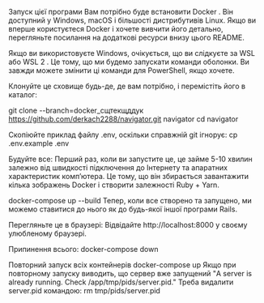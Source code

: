 Запуск цієї програми Вам потрібно буде встановити Docker . Він доступний у Windows, macOS і більшості дистрибутивів Linux. Якщо ви вперше користуєтеся Docker і хочете вивчити його детально, перегляньте посилання на додаткові ресурси внизу цього README.

Якщо ви використовуєте Windows, очікується, що ви слідкуєте за WSL або WSL 2 . Це тому, що ми будемо запускати команди оболонки. Ви завжди можете змінити ці команди для PowerShell, якщо хочете.

Клонуйте це сховище будь-де, де вам потрібно, і перемістіть його в каталог:

git clone --branch=docker_сщтекщддук https://github.com/derkach2288/navigator.git navigator cd navigator

Скопіюйте приклад файлу .env, оскільки справжній git ігнорує:
cp .env.example .env

Будуйте все: Перший раз, коли ви запустите це, це займе 5-10 хвилин залежно від швидкості підключення до Інтернету та апаратних характеристик комп’ютера. Це тому, що він збирається завантажити кілька зображень Docker і створити залежності Ruby + Yarn.

docker-compose up --build Тепер, коли все створено та запущено, ми можемо ставитися до нього як до будь-якої іншої програми Rails.

Перегляньте це в браузері: Відвідайте http://localhost:8000 у своєму улюбленому браузері.

Припинення всього: docker-compose down

Повторний запуск всіх контейнерів docker-compose up Якщо при повторному запуску виводить, що сервер вже запущений "A server is already running. Check /app/tmp/pids/server.pid." Треба видалити server.pid командою: rm tmp/pids/server.pid
